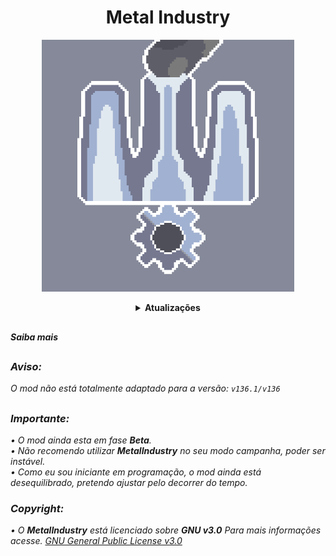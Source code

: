 <div align="center">
<h1>Metal Industry</h1>
<p style="text-aling:center;"><img src="https://github.com/SrOtaku/MetalIndustry/blob/276b1acb112167d2664616d07763a3515daa5e7b/github-pictures/logo.png" alt="Metal Industry" atl="Metal Industry" width="80%" hight="80%" /></p>
<details>
  <summary>
    <b>Atualizações</b>
  </summary>

##
 
 <details> 
  <summary>
    <b><i /> v0.81.0(Aplha-Public) </b>
  </summary>
 
 <blockquote>
 <br>- Novidades: 22/06/22 </br>
 
 ##
 
  - Torres remasterizadas.
  - Refeito balanceamento de dano.
  - Correções de dano velocidade de rotamente é animação de reaquecimento de terre.
  

</blockquote>
</details>

##

<details>
  <summary>
    <b><i /> v0.80.5(Aplha-Public) </b>
  </summary>

<blockquote>
<br>- Novidades: 20/06/22 </br>

##

  - Adpatado para a nova versão: ```136```.
  - Algumas correções.


</blockquote>
</details>

##

<details>
  <summary>
    <b><i> v0.77.0(Aplha-Public) </i></b><br />
  </summary>
  
  <blockquote>
  <br>- Novidades: 07/05/22 </br>

##

  - Novos efeitos de audios para torres.
  - Nova Torres.
  - Sprites remasterizados.
  - Alguns ajustes na programação.
  - Pequenas correções.

  </blockquote>  
  
</details>
</div>

##

<b><i>Saiba mais</b></i>

##

### Aviso:
O mod não está totalmente adaptado para a versão: ```v136.1/v136```

##

<h3>Importante:</h3>
• O mod ainda esta em fase <i><b>Beta</b></i>.<br>
• Não recomendo utilizar <b>MetalIndustry</b> no seu modo campanha, poder ser instável.<br>
• Como eu sou iniciante em programação, o mod ainda está desequilibrado, pretendo ajustar pelo decorrer do tempo.
<h3>Copyright:</h3>
 
• O <b>MetalIndustry</b> está licenciado sobre <i><b>GNU v3.0</b></i> Para mais informações acesse. [GNU General Public License v3.0](/LICENSE)
